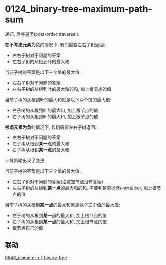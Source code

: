 # 0124_binary-tree-maximum-path-sum

递归, 后序遍历(post-order traversal).

**在不考虑元素为负**的情况下, 我们需要左右子树返回:

- 左右子树对于问题的答案
- 左右子树的从根到叶的最大和

当前子树的答案是以下三个值的最大值:

- 左右子树对于问题的答案
- 左右子树的从根到叶的最大和的和, 加上根节点的值

当前子树的从根到叶的最大和就是以下两个值的最大值:

- 左子树的从根到叶的最大和, 加上根节点的值
- 右子树的从根到叶的最大和, 加上根节点的值

**考虑元素为负**的情况下, 我们需要左右子树返回::

- 左右子树对于问题的答案
- 左子树从根到**某一点**的最大和
- 右子树从根到**某一点**的最大和

计算策略出现了变更.

当前子树的答案是以下三个值的最大值:

- 左右子树对于问题的答案(注意空节点没有答案)
- 左右子树的从根到**某一点**的最大和的和, 需要判是否抛弃(`<0时视作0`), 加上根节点的值

当前子树的从根到**某一点**的最大和就是以下三个值的最大值:

- 左子树的从根到**某一点**的最大和, 加上根节点的值
- 右子树的从根到**某一点**的最大和, 加上根节点的值
- 根节点自己的值

## 联动

[0543_diameter-of-binary-tree](./0543_diameter-of-binary-tree)
